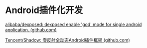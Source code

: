 # Android插件化开发

[alibaba/dexposed: dexposed enable 'god' mode for single android application. (github.com)](https://github.com/alibaba/dexposed)

[Tencent/Shadow: 零反射全动态Android插件框架 (github.com)](https://github.com/Tencent/Shadow)




